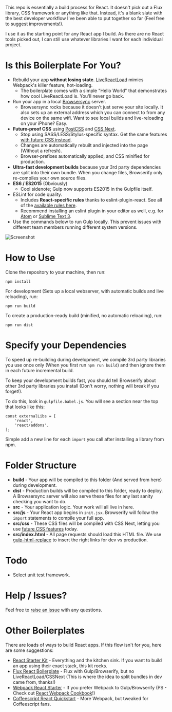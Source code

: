 This repo is essentially a build process for React. It doesn't pick out a Flux library, CSS framework or anything like that. Instead, it's a blank slate with the best developer workflow I've been able to put together so far (Feel free to suggest improvements!).

I use it as the starting point for any React app I build. As there are no React tools picked out, I can still use whatever libraries I want for each individual project.

# Is this Boilerplate For You?

* Rebuild your app **without losing state**. [LiveReactLoad](https://github.com/milankinen/livereactload) mimics Webpack's killer feature, hot-loading.
  * The boilerplate comes with a simple "Hello World" that demonstrates how cool LiveReactLoad is. You'll never go back.
* Run your app in a local [Browsersync](http://www.browsersync.io/) server.
  * Browsersync rocks because it doesn't just serve your site locally. It also sets up an external address which you can connect to from any device on the same wifi. Want to see local builds and live-reloading on your iPhone? Easy.
* **Future-proof CSS** using [PostCSS](https://github.com/postcss/postcss) and [CSS Next](http://cssnext.io/).
  * Stop using SASS/LESS/Stylus-specific syntax. Get the same features [with future CSS instead](http://cssnext.io/features/).
  * Changes are automatically rebuilt and injected into the page (Without a refresh).
  * Browser-prefixes automatically applied, and CSS minified for production.
* **Ultra-fast development builds** because your 3rd party dependencies are split into their own bundle. When you change files, Browserify only re-compiles your own source files.
* **ES6 / ES2015** (Obviously)
  * Cool sidenote; Gulp now supports ES2015 in the Gulpfile itself.
* ESLint for code quality.
  * Includes **React-specific rules** thanks to eslint-plugin-react. See all of the [available rules here](https://github.com/yannickcr/eslint-plugin-react#list-of-supported-rules).
  * Recommend installing an eslint plugin in your editor as well, e.g. for [Atom](https://github.com/AtomLinter/linter-eslint) or [Sublime Text 3](https://github.com/roadhump/SublimeLinter-eslint).
* Use the commands below to run Gulp locally. This prevent issues with different team members running different system versions.

![Screenshot](https://cloud.githubusercontent.com/assets/825998/9446468/c97f0b1e-4a89-11e5-9aa2-a940179ba758.png)

# How to Use

Clone the repository to your machine, then run:

```
npm install
```

For development (Sets up a local webserver, with automatic builds and live reloading), run:

```
npm run build
```

To create a production-ready build (minified, no automatic reloading), run:

```
npm run dist
```

# Specify your Dependencies

To speed up re-building during development, we compile 3rd party libraries you use once only (When you first run `npm run build`) and then ignore them in each future incremental build.

To keep your development builds fast, you should tell Browserify about other 3rd party libraries you install (Don't worry, nothing will break if you forget!).

To do this, look in `gulpfile.babel.js`. You will see a section near the top that looks like this:

```
const externalLibs = [
    'react',
    'react/addons',
];
```

Simple add a new line for each `import` you call after installing a library from npm.

# Folder Structure

* **build** - Your app will be compiled to this folder (And served from here) during development.
* **dist** - Production builds will be compiled to this folder, ready to deploy. A Browsersync server will also serve these files for any last sanity checking you want to do.
* **src** - Your application logic. Your work will all live in here.
* **src/js** - Your React app begins in `init.jsx`. Browserify will follow the `import` statements to compile your full app.
* **src/css** - These CSS files will be compiled with CSS Next, letting you use [future CSS features](http://cssnext.io/playground/) today.
* **src/index.html** - All page requests should load this HTML file. We use [gulp-html-replace](https://github.com/VFK/gulp-html-replace) to insert the right links for dev vs production.

# Todo

* Select unit test framework.

# Help / Issues?

Feel free to [raise an issue](https://github.com/michael-martin/react-gulp-boilerplate/issues) with any questions.

# Other Boilerplates

There are loads of ways to build React apps. If this flow isn't for you, here are some suggestions:

* [React Starter Kit](https://github.com/kriasoft/react-starter-kit) - Everything and the kitchen sink. If you want to build an app using their exact stack, this kit rocks.
* [Flux React Boilerplate](https://github.com/christianalfoni/flux-react-boilerplatee) - Flux with Gulp/Browserify, but no LiveReactLoad/CSSNext (This is where the idea to split bundles in dev came from, thanks!)
* [Webpack React Starter](https://github.com/webpack/react-starter) - If you prefer Webpack to Gulp/Browserify (PS - Check out [React Webpack Cookbook](https://christianalfoni.github.io/react-webpack-cookbook/)!)
* [Coffeescript React Quickstart](https://github.com/KyleAMathews/coffee-react-quickstart) - More Webpack, but tweaked for Coffeescript fans.
